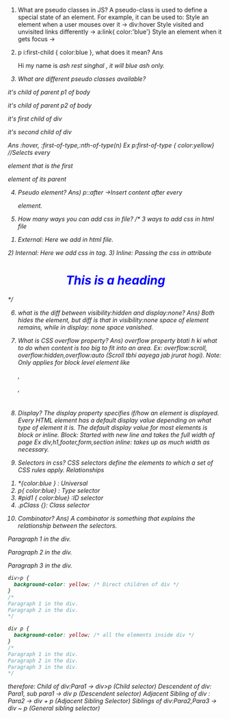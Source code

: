 1. What are pseudo classes in JS?
A pseudo-class is used to define a special state of an element.
For example, it can be used to:
Style an element when a user mouses over it -> div:hover
Style visited and unvisited links differently -> a:link{ color:'blue'}
Style an element when it gets focus ->

2. p i:first-child { color:blue }, what does it mean?
Ans <p>Hi my name is <i> ash <i> rest <i> singhal <i>, it will blue ash only.

3. What are different pseudo classes available?
<body>
    <p>it's child of parent p1 of body</p>
    <p>it's child of parent p2 of body</p>
    <div>
        <p>it's first child of div </p>
        <p>it's second child of div </p>
    </div>
<body/>
Ans :hover,
:first-of-type,:nth-of-type(n) 
Ex p:first-of-type { color:yellow} 
//Selects every <p> element that is the first <p> element of its parent

4. Pseudo element?
Ans) p::after ->Insert content after every <p> element.

5. How many ways you can add css in file?
 /* 3 ways to add css in html file
1) External: Here we add <link rel="stylesheet" href="mystyle.css"> in html file.
<head>
  <link rel="stylesheet" href="styles.css">
</head>
2) Internal: Here we add css in <style> h1 {color:blue} </style> tag.
3) Inline: Passing the css in attribute <h1 style="color:blue;text-align:center;">This is a heading</h1>
*/

6. what is the diff between visibility:hidden and display:none?
Ans) Both hides the element, but diff is that in visibility:none space of element remains,
while in display: none space vanished.

7. What is CSS overflow property?
Ans) overflow property btati h ki what to do when content is too big to fit into an area.
Ex: overflow:scroll, overflow:hidden,overflow:auto (Scroll tbhi aayega jab jrurat hogi).
Note: Only applies for block level element like <div>,<p>,<h1>

8. Display?
The display property specifies if/how an element is displayed.
Every HTML element has a default display value depending on what type of element it is.
The default display value for most elements is block or inline. 
Block: Started with new line and takes the full width of page Ex div,h1,footer,form,section
inline: takes up as much width as necessary.

9. Selectors in css?
CSS selectors define the elements to which a set of CSS rules apply.
Relationships
1) *{color:blue } : Universal
2) p{ color:blue} : Type selector
3) #pid1 { color:blue} :ID selector
4) .pClass {}: Class selector

10. Combinator?
Ans) A combinator is something that explains the relationship between the selectors.
<div>
  <p>Paragraph 1 in the div.</p>
  <p>Paragraph 2 in the div.</p>
  <section><p>Paragraph 3 in the div.</p></section>
</div>

```css
div>p {
  background-color: yellow; /* Direct children of div */
}
/* 
Paragraph 1 in the div.
Paragraph 2 in the div.
*/

div p { 
  background-color: yellow; /* all the elements inside div */
}
/* 
Paragraph 1 in the div.
Paragraph 2 in the div.
Paragraph 3 in the div.
*/
```

therefore:
Child of div:Para1 -> div>p (Child selector)
Descendent of div: Para1, sub para1 -> div p (Descendent selector)
Adjacent Sibling of div : Para2 -> div + p (Adjacent Sibling Selector)
Siblings of div:Para2,Para3 -> div ~ p (General sibling selector)
